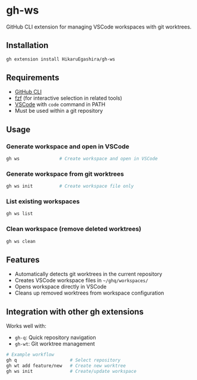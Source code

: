 # gh-ws

GitHub CLI extension for managing VSCode workspaces with git worktrees.

## Installation

```bash
gh extension install HikaruEgashira/gh-ws
```

## Requirements

- [GitHub CLI](https://cli.github.com/)
- [fzf](https://github.com/junegunn/fzf) (for interactive selection in related tools)
- [VSCode](https://code.visualstudio.com/) with `code` command in PATH
- Must be used within a git repository

## Usage

### Generate workspace and open in VSCode
```bash
gh ws               # Create workspace and open in VSCode
```

### Generate workspace from git worktrees
```bash
gh ws init          # Create workspace file only
```

### List existing workspaces
```bash
gh ws list
```

### Clean workspace (remove deleted worktrees)
```bash
gh ws clean
```

## Features

- Automatically detects git worktrees in the current repository
- Creates VSCode workspace files in `~/ghq/workspaces/`
- Opens workspace directly in VSCode
- Cleans up removed worktrees from workspace configuration

## Integration with other gh extensions

Works well with:
- `gh-q`: Quick repository navigation
- `gh-wt`: Git worktree management

```bash
# Example workflow
gh q                    # Select repository
gh wt add feature/new   # Create new worktree
gh ws init              # Create/update workspace
```